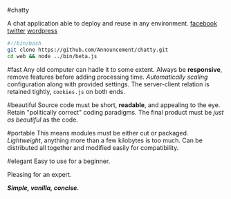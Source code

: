 #chatty

A chat application able to deploy and reuse in any environment.
[facebook](https://facebook.com/op.moot) [twitter](https://twitter.com/announcesuccess) [wordpress](https://likd.wordpress.com)
```bash
#!/bin/bash
git clone https://github.com/Announcement/chatty.git
cd web && node ../bin/beta.js
```

#fast
Any old computer can hadle it to some extent.
Always be __responsive__, remove features before adding processing time.
_Automatically scaling_ configuration along with provided settings.
The server-client relation is retained tightly, ```cookies.js``` on both ends.

#beautiful
Source code must be short,  __readable__, and appealing to the eye.
Retain "politically correct" coding paradigms.
The final product must be _just as beautiful_ as the code.

#portable
This means modules must be either cut or packaged.
_Lightweight_, anything more than a few kilobytes is too much.
Can be distributed all together and modified easily for compatibility.


#elegant
Easy to use for a beginner.

Pleasing for an expert.

___Simple, vanilla, concise.___
